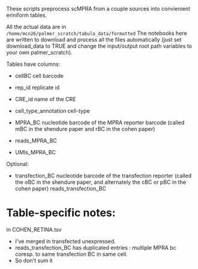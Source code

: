 These scripts preprocess scMPRA from a couple sources into convienient eriniform tables. 

All the actual data are in `/home/mcn26/palmer_scratch/tabula_data/formatted`
The notebooks here are written to download and process all the files automatically (just set download_data to TRUE and change the input/output root path variables to your own palmer_scratch). 

Tables have columns:
- cellBC <str> cell barcode
- rep_id <str> replicate id
- CRE_id <str> name of the CRE
- cell_type_annotation <str> cell-type

- MPRA_BC <string> nucleotide barcode of the MPRA reporter barcode (called mBC in the shendure paper and rBC in the cohen paper)
- reads_MPRA_BC <int>
- UMIs_MPRA_BC <int>

Optional:

- transfection_BC <str> nucleotide barcode of the transfection reporter (called the oBC in the shendure paper, and alternately the cBC or pBC in the cohen paper)
reads_transfection_BC <int>


# Table-specific notes:

in COHEN_RETINA.tsv
- I've merged in transfected unexpressed.
- reads_transfection_BC has duplicated entries : multiple MPRA bc coresp. to same transfection BC in same cell.
- So don't sum it